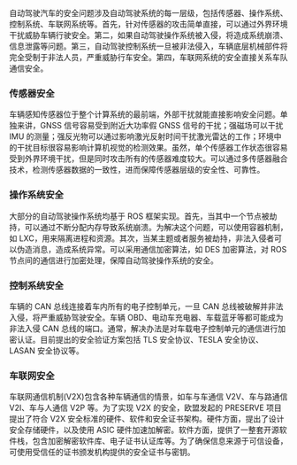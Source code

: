 
自动驾驶汽车的安全问题涉及自动驾驶系统的每一层级，包括传感器、操作系统、控制系统、车联网系统等。首先，针对传感器的攻击简单直接，可以通过外界环境干扰威胁车辆行驶安全。第二，如果自动驾驶操作系统被入侵，将造成系统崩溃、信息泄露等问题。第三，自动驾驶控制系统一旦被非法侵入，车辆底层机械部件将完全受制于非法人员，严重威胁行车安全。第四，车联网系统的安全直接关系车队通信安全。

### 传感器安全

车辆感知传感器位于整个计算系统的最前端，外部干扰就能直接影响安全问题。单独来讲，GNSS 信号容易受到附近大功率假 GNSS 信号的干扰；强磁场可以干扰 IMU 的测量；强反光物可以通过影响激光反射时间干扰激光雷达的工作；环境中的干扰目标很容易影响计算机视觉的检测效果。虽然，单个传感器工作状态很容易受到外界环境干扰，但是同时攻击所有的传感器难度较大。可以通过多传感器融合技术，检测传感器数据的一致性，进而保障传感器层级的安全性、可靠性。

### 操作系统安全

大部分的自动驾驶操作系统均基于 ROS 框架实现。首先，当其中一个节点被劫持，可以通过不断分配内存导致系统崩溃。为解决这个问题，可以使用容器机制，如 LXC，用来隔离进程和资源。其次，当某主题或者服务被劫持，非法入侵者可以伪造消息，造成系统异常。可以采用通信加密算法，如 DES 加密算法，对 ROS 节点间的通信进行加密处理，保障自动驾驶操作系统的安全。

### 控制系统安全

车辆的 CAN 总线连接着车内所有的电子控制单元，一旦 CAN 总线被破解并非法入侵，将严重威胁驾驶安全。车辆 OBD、电动车充电器、车载蓝牙等都可能成为非法入侵 CAN 总线的端口。通常，解决办法是对车载电子控制单元的通信进行加密认证。目前提出的安全验证方案包括 TLS 安全协议、TESLA 安全协议、LASAN 安全协议等。

### 车联网安全

车联网通信机制(V2X)包含各种车辆通信的情景，如车与车通信 V2V、车与路通信 V2I、车与人通信 V2P 等。为了实现 V2X 的安全，欧盟发起的 PRESERVE 项目提出了符合 V2X 安全标准的硬件、软件和安全证书架构。硬件方面，提出了设计安全存储硬件，以及使用 ASIC 硬件加速加解密。软件方面，提供了一整套开源软件栈，包含加密解密软件库、电子证书认证库等。为了确保信息来源于可信设备，可使用受信任的证书颁发机构提供的安全证书与密钥。
